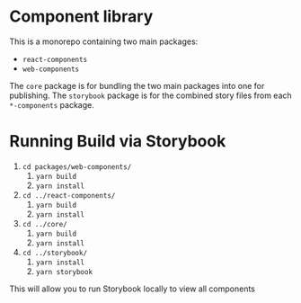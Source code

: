 # Component library

This is a monorepo containing two main packages:

- `react-components`
- `web-components`

The `core` package is for bundling the two main packages into one for publishing. The `storybook` package is for the combined story files from each `*-components` package.

# Running Build via Storybook

1. `cd packages/web-components/`
    1. `yarn build`
    2. `yarn install`
2. `cd ../react-components/`
    1. `yarn build`
    2. `yarn install`
3. `cd ../core/`
    1. `yarn build`
    2. `yarn install`
4. `cd ../storybook/`
    1. `yarn install`
    2. `yarn storybook`

This will allow you to run Storybook locally to view all components
